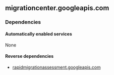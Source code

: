 ## migrationcenter.googleapis.com

### Dependencies

#### Automatically enabled services

None

#### Reverse dependencies

* [rapidmigrationassessment.googleapis.com](../rapidmigrationassessment.googleapis.com/)
